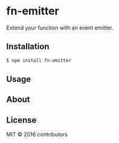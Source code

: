 
<h1>
  fn-emitter
</h1>


Extend your function with an event emitter.


## Installation &nbsp; 

```sh
$ npm install fn-emitter
```

## Usage

## About  

## License

MIT &copy; 2016 contributors

